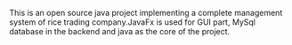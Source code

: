 This is an open source java project implementing a complete management system of rice trading company.JavaFx is used for GUI part, MySql database in the backend and java as the core of the project.
